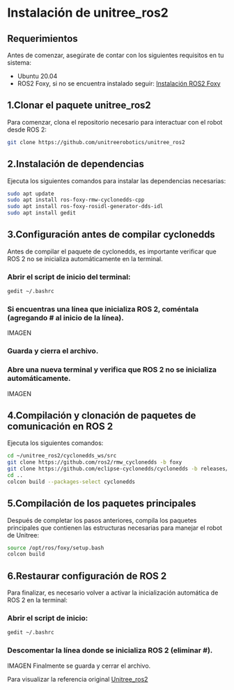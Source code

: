 # Instalación de unitree_ros2 
## Requerimientos
Antes de comenzar, asegúrate de contar con los siguientes requisitos en tu sistema:

- Ubuntu 20.04
- ROS2 Foxy, si no se encuentra instalado seguir: [Instalación ROS2 Foxy](https://docs.ros.org/en/foxy/Installation/Ubuntu-Install-Debians.html)

## 1.Clonar el paquete unitree_ros2
Para comenzar, clona el repositorio necesario para interactuar con el robot desde ROS 2:
```bash
git clone https://github.com/unitreerobotics/unitree_ros2
```
## 2.Instalación de dependencias
Ejecuta los siguientes comandos para instalar las dependencias necesarias:
```bash
sudo apt update
sudo apt install ros-foxy-rmw-cyclonedds-cpp
sudo apt install ros-foxy-rosidl-generator-dds-idl
sudo apt install gedit
```
## 3.Configuración antes de compilar cyclonedds
Antes de compilar el paquete de cyclonedds, es importante verificar que ROS 2 no se inicializa automáticamente en la terminal.

### Abrir el script de inicio del terminal:
```bash
gedit ~/.bashrc
```
### Si encuentras una línea que inicializa ROS 2, coméntala (agregando # al inicio de la línea).
IMAGEN
### Guarda y cierra el archivo.
### Abre una nueva terminal y verifica que ROS 2 no se inicializa automáticamente.
IMAGEN

## 4.Compilación y clonación de paquetes de comunicación en ROS 2
Ejecuta los siguientes comandos:
```bash
cd ~/unitree_ros2/cyclonedds_ws/src
git clone https://github.com/ros2/rmw_cyclonedds -b foxy
git clone https://github.com/eclipse-cyclonedds/cyclonedds -b releases/0.10.x
cd ..
colcon build --packages-select cyclonedds
```
## 5.Compilación de los paquetes principales
Después de completar los pasos anteriores, compila los paquetes principales que contienen las estructuras necesarias para manejar el robot de Unitree:
```bash
source /opt/ros/foxy/setup.bash
colcon build
```
## 6.Restaurar configuración de ROS 2
Para finalizar, es necesario volver a activar la inicialización automática de ROS 2 en la terminal:

### Abrir el script de inicio:
```bash
gedit ~/.bashrc
```
### Descomentar la línea donde se inicializa ROS 2 (eliminar #).
IMAGEN
Finalmente se guarda y cerrar el archivo.

Para visualizar la referencia original [Unitree_ros2](https://github.com/unitreerobotics/unitree_ros2)
